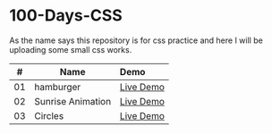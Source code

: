 # 100-Days-CSS

As the name says this repository is for css practice and here I will be uploading some small css works.

|  #  | Name              | Demo                                                                        |
| :-: | ----------------- | :-------------------------------------------------------------------------- |
| 01  | hamburger         | [Live Demo](https://sarangwadode.github.io/CSS-Practice/hamburger/)         |
| 02  | Sunrise Animation | [Live Demo](https://sarangwadode.github.io/CSS-Practice/sunrise-animation/) |
| 03  | Circles           | [Live Demo](https://sarangwadode.github.io/CSS-Practice/circles/)           |
